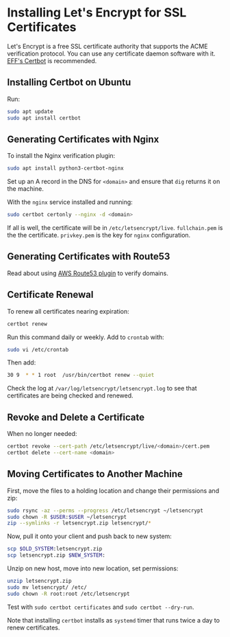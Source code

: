 # Installing Let's Encrypt for SSL Certificates

Let's Encrypt is a free SSL certificate authority that supports the ACME verification protocol. You can use any certificate daemon software with it. [EFF's Certbot](https://certbot.eff.org) is recommended.

## Installing Certbot on Ubuntu

Run:

```sh
sudo apt update
sudo apt install certbot
```

## Generating Certificates with Nginx

To install the Nginx verification plugin:

```sh
sudo apt install python3-certbot-nginx
```

Set up an A record in the DNS for `<domain>` and ensure that `dig` returns it on the machine.

With the `nginx` service installed and running:

```sh
sudo certbot certonly --nginx -d <domain>
```

If all is well, the certificate will be in `/etc/letsencrypt/live`. `fullchain.pem` is the the certificate. `privkey.pem` is the key for `nginx` configuration.

## Generating Certificates with Route53

Read about using [AWS Route53 plugin](https://certbot-dns-route53.readthedocs.io/en/stable/) to verify domains.

## Certificate Renewal

To renew all certificates nearing expiration:

```sh
certbot renew
```

Run this command daily or weekly. Add to `crontab` with:

```sh
sudo vi /etc/crontab
```

Then add:

```sh
30 9  * * 1 root  /usr/bin/certbot renew --quiet
```

Check the log at `/var/log/letsencrypt/letsencrypt.log` to see that certificates are being checked and renewed.

## Revoke and Delete a Certificate

When no longer needed:

```sh
certbot revoke --cert-path /etc/letsencrypt/live/<domain>/cert.pem
certbot delete --cert-name <domain>
```

## Moving Certificates to Another Machine

First, move the files to a holding location and change their permissions and zip:

```bash
sudo rsync -az --perms --progress /etc/letsencrypt ~/letsencrypt
sudo chown -R $USER:$USER ~/letsencrypt
zip --symlinks -r letsencrypt.zip letsencrypt/*
```

Now, pull it onto your client and push back to new system:

```bash
scp $OLD_SYSTEM:letsencrypt.zip
scp letsencrypt.zip $NEW_SYSTEM:
```

Unzip on new host, move into new location, set permissions:

```bash
unzip letsencrypt.zip
sudo mv letsencrypt/ /etc/
sudo chown -R root:root /etc/letsencrypt
```

Test with `sudo certbot certificates` and `sudo certbot --dry-run`.

Note that installing `certbot` installs as `systemd` timer that runs twice a day to renew certificates.

